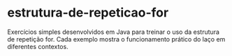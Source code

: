 # estrutura-de-repeticao-for
Exercícios simples desenvolvidos em Java para treinar o uso da estrutura de repetição for. Cada exemplo mostra o funcionamento prático do laço em diferentes contextos.
